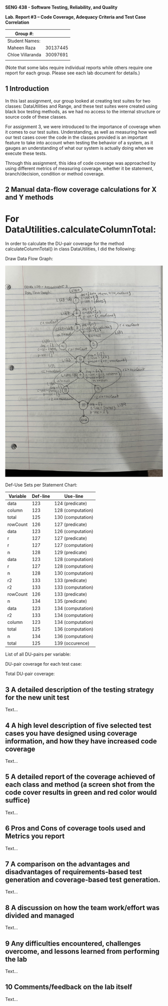 **SENG 438 - Software Testing, Reliability, and Quality**

**Lab. Report #3 – Code Coverage, Adequacy Criteria and Test Case Correlation**

| Group \#:      |     |
| -------------- | --- |
| Student Names: |     |
| Maheen Raza    |30137445     |
| Chloe Villaranda  | 30097691    |
|                |     |

(Note that some labs require individual reports while others require one report
for each group. Please see each lab document for details.)

## 1 Introduction

In this last assignment, our group looked at creating test suites for two classes: DataUtilities and Range, and these test suites were created using black box testing methods, as we had no access to the internal structure or source code of these classes. 

For assignment 3, we were introduced to the importance of coverage when it comes to our test suites. Understanding, as well as measuring how well our test cases cover the code in the classes provided is an important feature to take into account when testing the behavior of a system, as it gauges an understanding of what our system is actually doing when we execute these tests.

Through this assignment, this idea of code coverage was approached by using different metrics of measuring coverage, whether it be statement, branch/decision, condition or method coverage. 

## 2 Manual data-flow coverage calculations for X and Y methods

# For DataUtilities.calculateColumnTotal:

In order to calculate the DU-pair coverage for the method calculateColumnTotal() in class DataUtilities, I did the following:

Draw Data Flow Graph:

![Screenshot](DataUtilitiesDataFlow.jpg)

Def-Use Sets per Statement Chart:

| Variable | Def-line   | Use-line              |
| -------  | ---------- | ----------------------|
| data     | 123        | 124 (predicate)       |
| column   | 123        | 128 (computation)     |
| total    | 125        | 130 (computation)     |
| rowCount | 126        | 127 (predicate)       |
| data     | 123        | 126 (computation)     |
| r        | 127        | 127 (predicate)       |
| r        | 127        | 127 (computation)     |
| n        | 128        | 129 (predicate)       |
| data     | 123        | 128 (computation)     |
| r        | 127        | 128 (computation)     |
| n        | 128        | 130 (computation)     |
| r2       | 133        | 133 (predicate)       |
| r2       | 133        | 133 (computation)     |
| rowCount | 126        | 133 (predicate)       |
| n        | 134        | 135 (predicate)       |
| data     | 123        | 134 (computation)     |
| r2       | 133        | 134 (computation)     |
| column   | 123        | 134 (computation)     |
| total    | 125        | 136 (computation)     |
| n        | 134        | 136 (computation)     |
| total    | 125        | 139 (occurence)       |

List of all DU-pairs per variable:

DU-pair coverage for each test case:

Total DU-pair coverage:

## 3 A detailed description of the testing strategy for the new unit test

Text…

## 4 A high level description of five selected test cases you have designed using coverage information, and how they have increased code coverage

Text…

## 5 A detailed report of the coverage achieved of each class and method (a screen shot from the code cover results in green and red color would suffice)

Text…

## 6 Pros and Cons of coverage tools used and Metrics you report

Text…

## 7 A comparison on the advantages and disadvantages of requirements-based test generation and coverage-based test generation.

Text…

## 8 A discussion on how the team work/effort was divided and managed

Text…

## 9 Any difficulties encountered, challenges overcome, and lessons learned from performing the lab

Text…

## 10 Comments/feedback on the lab itself

Text…
